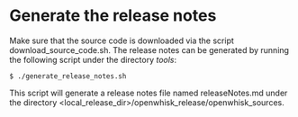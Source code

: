 <!--
#
# Licensed to the Apache Software Foundation (ASF) under one or more
# contributor license agreements.  See the NOTICE file distributed with
# this work for additional information regarding copyright ownership.
# The ASF licenses this file to You under the Apache License, Version 2.0
# (the "License"); you may not use this file except in compliance with
# the License.  You may obtain a copy of the License at
#
#     http://www.apache.org/licenses/LICENSE-2.0
#
# Unless required by applicable law or agreed to in writing, software
# distributed under the License is distributed on an "AS IS" BASIS,
# WITHOUT WARRANTIES OR CONDITIONS OF ANY KIND, either express or implied.
# See the License for the specific language governing permissions and
# limitations under the License.
#
-->

# Generate the release notes

Make sure that the source code is downloaded via the script download_source_code.sh. The release notes can be generated
by running the following script under the directory _tools_:
```
$ ./generate_release_notes.sh
```
This script will generate a release notes file named releaseNotes.md under the directory <local_release_dir>/openwhisk_release/openwhisk_sources.
